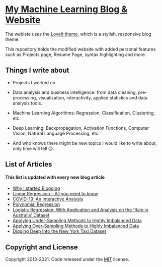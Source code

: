 # [My Machine Learning Blog & Website](https://arebimohammed.github.io/) 


The webiste uses the [LoveIt theme](https://github.com/dillonzq/LoveIt), which is a stylish, responsive blog theme.


This repository holds the modified website with added personal features such as Projects page, Resume Page, syntax highlighting and more.


## Things I write about 

- Projects I worked on

- Data analysis and business intelligence: from data cleaning, pre-processing, visualization, interactivity, applied statistics and data analysis tools.

- Machine Learning Algorithms: Regression, Classification, Clustering, etc.

- Deep Learning: Backpropagation, Activation Functions, Computer Vision, Natural Language Processing, etc.

- And who knows there might be new topics I would like to write about, only time will tell 😉.

## List of Articles
#### This list is updated with every new blog article

- [Why I started Blogging](https://arebimohammed.github.io/why-i-started-blogging/)
- [Linear Regression - All you need to know](https://arebimohammed.github.io/linear-regression-all-you-need-to-know/)
- [COVID-19: An Interactive Analysis](https://arebimohammed.github.io/covid19-interactive-analysis/)
- [Polynomial Regression](https://arebimohammed.github.io/polynomial-regression/)
- [Logistic Regression: With Application and Analysis on the 'Rain in Australia' Dataset](https://arebimohammed.github.io/logistic-regression/)
- [Applying Under-Sampling Methods to Highly Imbalanced Data](https://arebimohammed.github.io/applying-under-sampling/)
- [Applying Over-Sampling Methods to Highly Imbalanced Data](https://arebimohammed.github.io/applying-oversampling/)
- [Digging Deep Into the New York Taxi Dataset](https://arebimohammed.github.io/new-york-taxi-analysis/)


## Copyright and License

Copyright 2013-2021. Code released under the [MIT](https://github.com/dillonzq/LoveIt/blob/master/LICENSE) license.
